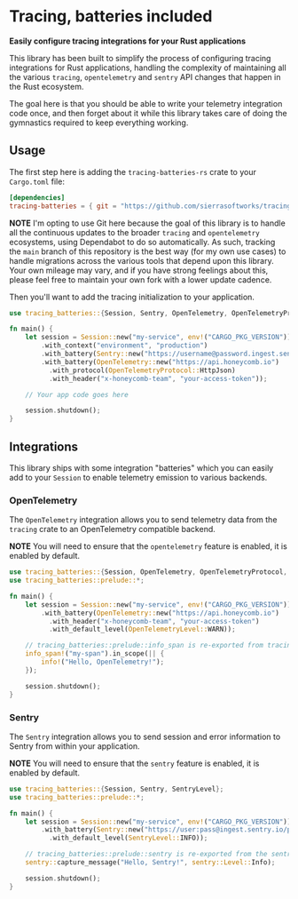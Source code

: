 # Tracing, batteries included
**Easily configure tracing integrations for your Rust applications**

This library has been built to simplify the process of configuring tracing
integrations for Rust applications, handling the complexity of maintaining
all the various `tracing`, `opentelemetry` and `sentry` API changes that
happen in the Rust ecosystem.

The goal here is that you should be able to write your telemetry integration
code once, and then forget about it while this library takes care of doing
the gymnastics required to keep everything working.

## Usage
The first step here is adding the `tracing-batteries-rs` crate to your
`Cargo.toml` file:

```toml
[dependencies]
tracing-batteries = { git = "https://github.com/sierrasoftworks/tracing-batteries-rs.git" }
```

**NOTE** I'm opting to use Git here because the goal of this library is to handle all the
continuous updates to the broader `tracing` and `opentelemetry` ecosystems, using Dependabot
to do so automatically. As such, tracking the `main` branch of this repository is the best way
(for my own use cases) to handle migrations across the various tools that depend upon this library.
Your own mileage may vary, and if you have strong feelings about this, please feel free to maintain
your own fork with a lower update cadence.

Then you'll want to add the tracing initialization to your application.

```rust
use tracing_batteries::{Session, Sentry, OpenTelemetry, OpenTelemetryProtocol};

fn main() {
    let session = Session::new("my-service", env!("CARGO_PKG_VERSION"))
        .with_context("environment", "production")
        .with_battery(Sentry::new("https://username@password.ingest.sentry.io/project"))
        .with_battery(OpenTelemetry::new("https://api.honeycomb.io")
          .with_protocol(OpenTelemetryProtocol::HttpJson)
          .with_header("x-honeycomb-team", "your-access-token"));

    // Your app code goes here

    session.shutdown();
}
```

## Integrations
This library ships with some integration "batteries" which you can easily
add to your `Session` to enable telemetry emission to various backends.

### OpenTelemetry
The `OpenTelemetry` integration allows you to send telemetry data from the `tracing` crate
to an OpenTelemetry compatible backend.

**NOTE** You will need to ensure that the `opentelemetry` feature is enabled, it is enabled by default.

```rust
use tracing_batteries::{Session, OpenTelemetry, OpenTelemetryProtocol, OpenTelemetryLevel};
use tracing_batteries::prelude::*;

fn main() {
    let session = Session::new("my-service", env!("CARGO_PKG_VERSION"))
        .with_battery(OpenTelemetry::new("https://api.honeycomb.io")
          .with_header("x-honeycomb-team", "your-access-token")
          .with_default_level(OpenTelemetryLevel::WARN));

    // tracing_batteries::prelude::info_span is re-exported from tracing to allow you to use it in your code
    info_span!("my-span").in_scope(|| {
        info!("Hello, OpenTelemetry!");
    });

    session.shutdown();
}
```

### Sentry
The `Sentry` integration allows you to send session and error information to
Sentry from within your application.

**NOTE** You will need to ensure that the `sentry` feature is enabled, it is enabled by default.

```rust
use tracing_batteries::{Session, Sentry, SentryLevel};
use tracing_batteries::prelude::*;

fn main() {
    let session = Session::new("my-service", env!("CARGO_PKG_VERSION"))
        .with_battery(Sentry::new("https://user:pass@ingest.sentry.io/project")
          .with_default_level(SentryLevel::INFO));

    // tracing_batteries::prelude::sentry is re-exported from the sentry crate to allow you to use it in your code
    sentry::capture_message("Hello, Sentry!", sentry::Level::Info);

    session.shutdown();
}
```

